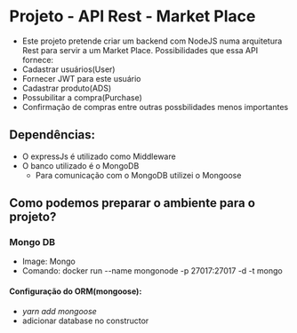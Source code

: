 # Projeto - API Rest - Market Place

- Este projeto pretende criar um backend com NodeJS numa arquitetura Rest para servir a um Market Place. Possibilidades que essa API fornece:
- Cadastrar usuários(User)
- Fornecer JWT para este usuário
- Cadastrar produto(ADS)
- Possubilitar a compra(Purchase)
- Confirmação de compras entre outras possbilidades menos importantes

## Dependências:

- O expressJs é utilizado como Middleware
- O banco utilizado é o MongoDB
  - Para comunicação com o MongoDB utilizei o Mongoose

## Como podemos preparar o ambiente para o projeto?

### Mongo DB

- Image: Mongo
- Comando: docker run --name mongonode -p 27017:27017 -d -t mongo

#### Configuração do ORM(mongoose):

- _yarn add mongoose_
- adicionar database no constructor
